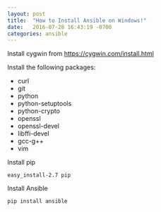 ```yaml
---
layout: post
title:  "How to Install Ansible on Windows!"
date:   2016-07-28 16:43:19 -0700
categories: ansible
---
```

Install cygwin from https://cygwin.com/install.html

Install the following packages:

- curl
- git
- python
- python-setuptools
- python-crypto
- openssl
- openssl-devel
- libffi-devel
- gcc-g++
- vim

Install pip
```
easy_install-2.7 pip
```

Install Ansible
```
pip install ansible
```

